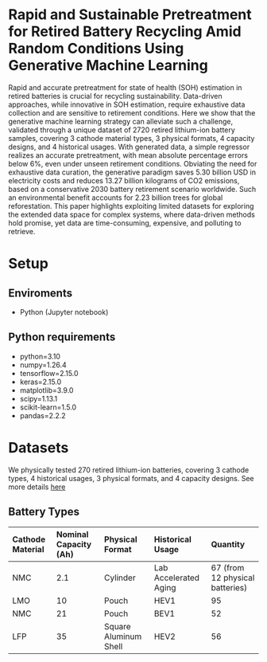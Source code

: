 # Rapid and Sustainable Pretreatment for Retired Battery Recycling Amid Random Conditions Using Generative Machine Learning
Rapid and accurate pretreatment for state of health (SOH) estimation in retired batteries is crucial for recycling sustainability. Data-driven approaches, while innovative in SOH estimation, require exhaustive data collection and are sensitive to retirement conditions. Here we show that the generative machine learning strategy can alleviate such a challenge, validated through a unique dataset of 2720 retired lithium-ion battery samples, covering 3 cathode material types, 3 physical formats, 4 capacity designs, and 4 historical usages. With generated data, a simple regressor realizes an accurate pretreatment, with mean absolute percentage errors below 6%, even under unseen retirement conditions. Obviating the need for exhaustive data curation, the generative paradigm saves 5.30 billion USD in electricity costs and reduces 13.27 billion kilograms of CO2 emissions, based on a conservative 2030 battery retirement scenario worldwide. Such an environmental benefit accounts for 2.23 billion trees for global reforestation. This paper highlights exploiting limited datasets for exploring the extended data space for complex systems, where data-driven methods hold promise, yet data are time-consuming, expensive, and polluting to retrieve.

# Setup
## Enviroments
* Python (Jupyter notebook) 
## Python requirements
* python=3.10
* numpy=1.26.4
* tensorflow=2.15.0
* keras=2.15.0
* matplotlib=3.9.0
* scipy=1.13.1
* scikit-learn=1.5.0
* pandas=2.2.2

# Datasets
We physically tested 270 retired lithium-ion batteries, covering 3 cathode types, 4 historical usages, 3 physical formats, and 4 capacity designs. See more details [here](https://github.com/terencetaothucb/Pulse-Voltage-Response-Generation) 
## Battery Types
|Cathode Material|Nominal Capacity (Ah)|Physical Format|Historical Usage|Quantity|
|:--|:--|:--|:--|:--|
|NMC|2.1|Cylinder|Lab Accelerated Aging|67 (from 12 physical batteries)|
|LMO|10|Pouch|HEV1|95|
|NMC|21|Pouch|BEV1|52|
|LFP|35|Square Aluminum Shell|HEV2|56|

